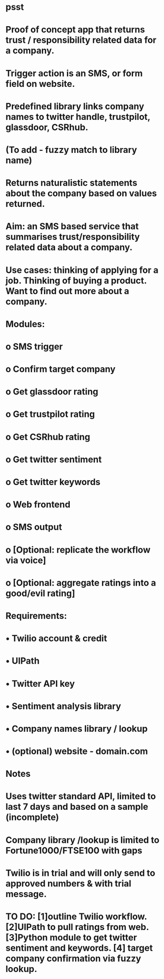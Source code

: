 # psst
# Proof of concept app that returns trust / responsibility related data for a company.
# Trigger action is an SMS, or form field on website.
# Predefined library links company names to twitter handle, trustpilot, glassdoor, CSRhub.
# (To add - fuzzy match to library name)
# Returns naturalistic statements about the company based on values returned.
# Aim: an SMS based service that summarises trust/responsibility related data about a company.
# Use cases: thinking of applying for a job. Thinking of buying a product. Want to find out more about a company.
# Modules:
# o	SMS trigger
# o	Confirm target company
# o	Get glassdoor rating
# o	Get trustpilot rating
# o	Get CSRhub rating
# o	Get twitter sentiment
# o	Get twitter keywords
# o	Web frontend
# o	SMS output
# o	[Optional: replicate the workflow via voice]
# o	[Optional: aggregate ratings into a good/evil rating]

# Requirements:
# •	Twilio account & credit
# •	UIPath
# •	Twitter API key
# •	Sentiment analysis library
# •	Company names library / lookup
# •	(optional) website - domain.com

# Notes
# Uses twitter standard API, limited to last 7 days and based on a sample (incomplete)
# Company library /lookup is limited to Fortune1000/FTSE100 with gaps
# Twilio is in trial and will only send to approved numbers & with trial message.

# TO DO: [1]outline Twilio workflow. [2]UIPath to pull ratings from web. [3]Python module to get twitter sentiment and keywords. [4] target company confirmation via fuzzy lookup.
